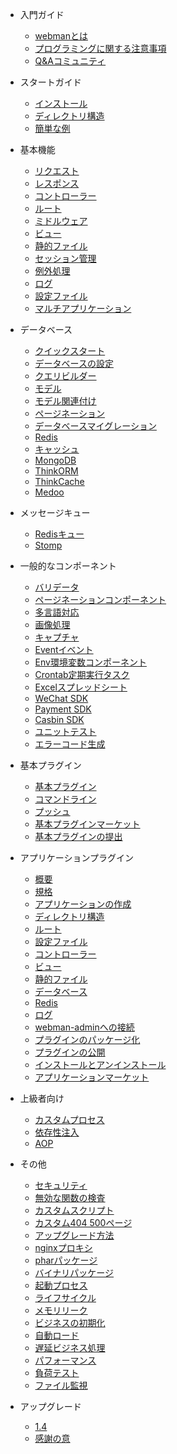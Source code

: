 - 入門ガイド

  - [webmanとは](README.md)
  - [プログラミングに関する注意事項](attention.md)
  - [Q&Aコミュニティ](help.md)

- スタートガイド

  - [インストール](install.md)
  - [ディレクトリ構造](directory.md)
  - [簡単な例](tutorial.md)

- 基本機能

  - [リクエスト](request.md)
  - [レスポンス](response.md)
  - [コントローラー](controller.md)
  - [ルート](route.md)
  - [ミドルウェア](middleware.md)
  - [ビュー](view.md)
  - [静的ファイル](static.md)
  - [セッション管理](session.md)
  - [例外処理](exception.md)
  - [ログ](log.md)
  - [設定ファイル](config.md)
  - [マルチアプリケーション](multiapp.md)

- データベース

  - [クイックスタート](db/tutorial.md)
  - [データベースの設定](db/config.md)
  - [クエリビルダー](db/queries.md)
  - [モデル](db/model.md)
  - [モデル関連付け](db/relationships.md)
  - [ページネーション](db/paginator.md)
  - [データベースマイグレーション](db/migration.md)
  - [Redis](db/redis.md)
  - [キャッシュ](db/cache.md)
  - [MongoDB](db/mongo.md)
  - [ThinkORM](db/thinkorm.md)
  - [ThinkCache](db/thinkcache.md)
  - [Medoo](db/medoo.md)

- メッセージキュー
  - [Redisキュー](queue/redis.md)
  - [Stomp](queue/stomp.md)
 
- 一般的なコンポーネント
  - [バリデータ](components/validation.md)
  - [ページネーションコンポーネント](components/paginator.md)
  - [多言語対応](components/translation.md)
  - [画像処理](components/image.md)
  - [キャプチャ](components/captcha.md)
  - [Eventイベント](components/event.md)
  - [Env環境変数コンポーネント](components/env.md)
  - [Crontab定期実行タスク](components/crontab.md)
  - [Excelスプレッドシート](components/excel.md)
  - [WeChat SDK](components/wechat.md)
  - [Payment SDK](components/payment.md)
  - [Casbin SDK](components/casbin.md)
  - [ユニットテスト](components/unitest.md)
  - [エラーコード生成](components/generate_error_code.md)

- 基本プラグイン
  - [基本プラグイン](plugin/base.md)
  - [コマンドライン](plugin/console.md)
  - [プッシュ](plugin/push.md)
  - [基本プラグインマーケット](plugin/market.md)
  - [基本プラグインの提出](plugin/create.md)

- アプリケーションプラグイン
  - [概要](app/app.md)
  - [規格](app/standard.md)
  - [アプリケーションの作成](app/create.md)
  - [ディレクトリ構造](app/directory.md)
  - [ルート](app/route.md)
  - [設定ファイル](app/config.md)
  - [コントローラー](app/controller.md)
  - [ビュー](app/view.md)
  - [静的ファイル](app/static.md)
  - [データベース](app/database.md)
  - [Redis](app/redis.md)
  - [ログ](app/log.md)
  - [webman-adminへの接続](app/admin.md)
  - [プラグインのパッケージ化](app/pack.md)
  - [プラグインの公開](app/publish.md)
  - [インストールとアンインストール](app/install.md)
  - [アプリケーションマーケット](app/market.md)

- 上級者向け
  - [カスタムプロセス](process.md)
  - [依存性注入](di.md)
  - [AOP](aop.md)
  
- その他
  - [セキュリティ](others/security.md)
  - [無効な関数の検査](others/disable-function-check.md)
  - [カスタムスクリプト](others/scripts.md)
  - [カスタム404 500ページ](others/custom-error-page.md)
  - [アップグレード方法](others/upgrade.md)
  - [nginxプロキシ](others/nginx-proxy.md)
  - [pharパッケージ](others/phar.md)
  - [バイナリパッケージ](others/bin.md)
  - [起動プロセス](others/process.md)
  - [ライフサイクル](others/lifecycle.md)
  - [メモリリーク](others/memory-leak.md)
  - [ビジネスの初期化](others/bootstrap.md)
  - [自動ロード](others/autoload.md)
  - [遅延ビジネス処理](others/task.md)
  - [パフォーマンス](others/performance.md)
  - [負荷テスト](others/benchmarks.md)
  - [ファイル監視](others/monitor.md)

- アップグレード
  - [1.4](upgrade/1-4.md)
  - [感謝の意](thanks.md)
